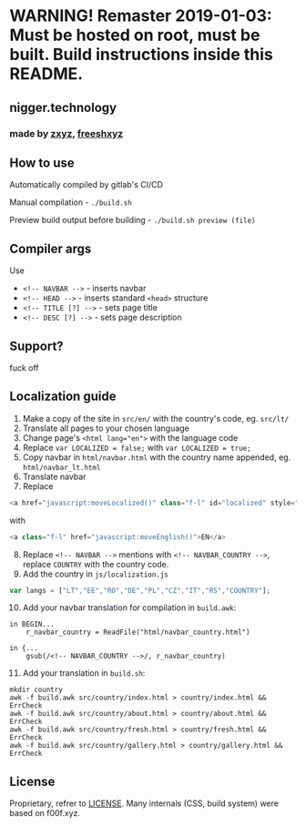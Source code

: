 # WARNING! Remaster 2019-01-03: Must be hosted on root, must be built. Build instructions inside this README.

## nigger.technology
### made by [zxyz](https://zxyz.best), [freeshxyz](https://freesh.xyz/)

## How to use
Automatically compiled by gitlab's CI/CD

Manual compilation - `./build.sh`

Preview build output before building - `./build.sh preview (file)`

## Compiler args
Use
* `<!-- NAVBAR -->` - inserts navbar
* `<!-- HEAD -->` - inserts standard `<head>` structure
* `<!-- TITLE [?] -->` - sets page title
* `<!-- DESC [?] -->` - sets page description

## Support?
fuck off

## Localization guide

1. Make a copy of the site in `src/en/` with the country's code, eg. `src/lt/`
2. Translate all pages to your chosen language
3. Change page's `<html lang="en">` with the language code
4. Replace `var LOCALIZED = false;` with `var LOCALIZED = true;`
5. Copy navbar in `html/navbar.html` with the country name appended, eg. `html/navbar_lt.html`
6. Translate navbar
7. Replace 
```js
<a href="javascript:moveLocalized()" class="f-l" id="localized" style="display:none"></a>
```
with
```js
<a class="f-l" href="javascript:moveEnglish()">EN</a>
```
8. Replace `<!-- NAVBAR -->` mentions with `<!-- NAVBAR_COUNTRY -->`, replace `COUNTRY` with the country code.
9. Add the country in `js/localization.js`
```js
var langs = ["LT","EE","RO","DE","PL","CZ","IT","RS","COUNTRY"];
```
10. Add your navbar translation for compilation in `build.awk`:
```
in BEGIN...
    r_navbar_country = ReadFile("html/navbar_country.html")
```
```
in {...
    gsub(/<!-- NAVBAR_COUNTRY -->/, r_navbar_country)
```
11. Add your translation in `build.sh`:
```
mkdir country
awk -f build.awk src/country/index.html > country/index.html && ErrCheck
awk -f build.awk src/country/about.html > country/about.html && ErrCheck
awk -f build.awk src/country/fresh.html > country/fresh.html && ErrCheck
awk -f build.awk src/country/gallery.html > country/gallery.html && ErrCheck
```

## License
Proprietary, refrer to [LICENSE](LICENSE). Many internals (CSS, build system) were based on f00f.xyz.
